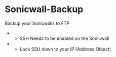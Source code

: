 # Sonicwall-Backup
Backup your Sonicwalls to FTP

* - SSH Needs to be enabled on the Sonicwall
* - Lock SSH down to your IP (Address Object)
